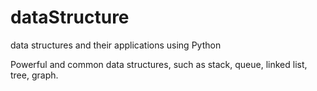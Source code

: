 # dataStructure
data structures and their applications using Python

Powerful and common data structures, such as stack, queue, linked list, tree, graph.
 
